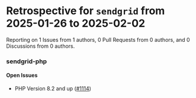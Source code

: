 # Retrospective for `sendgrid` from 2025-01-26 to 2025-02-02

Reporting on 1 Issues from 1 authors, 0 Pull Requests from 0 authors, and 0 Discussions from 0 authors.


### sendgrid-php

#### Open Issues

- PHP Version 8.2 and up ([#1114](https://github.com/sendgrid/sendgrid-php/issues/1114))